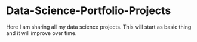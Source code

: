 # Data-Science-Portfolio-Projects
Here I am sharing all my data science projects. This will start as basic thing and it will improve over time.



